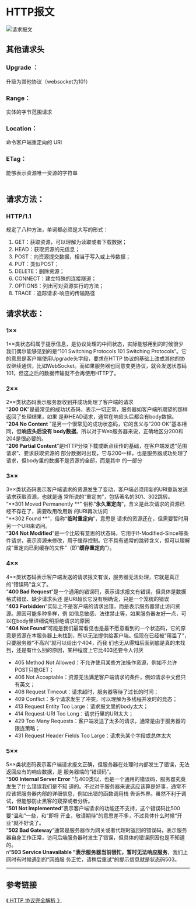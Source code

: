 # HTTP报文

<img :src="$withBase('/HTTP/message.png')" alt="请求报文">

## 其他请求头

### Upgrade ：
升级为其他协议（websocket为101）
### Range：
实体的字节范围请求
### Location：
命令客户端重定向的 URI
### ETag：
能够表示资源唯一资源的字符串<br />
<br />

## 请求方法：
### HTTP/1.1
规定了八种方法，单词都必须是大写的形式：

1. GET：获取资源，可以理解为读取或者下载数据；
1. HEAD：获取资源的元信息；
1. POST：向资源提交数据，相当于写入或上传数据；
1. PUT：类似POST；
1. DELETE：删除资源；
1. CONNECT：建立特殊的连接隧道；
1. OPTIONS：列出可对资源实行的方法；
1. TRACE：追踪请求-响应的传输路径



## 请求状态：
### 1××
1××类状态码属于提示信息，是协议处理的中间状态，实际能够用到的时候很少<br />我们偶尔能够见到的是“101 Switching Protocols 101 Switching Protocols”。它的意思是客户端使用Upgrade头字段，要求在HTTP 协议的基础上改成其他的协议继续通信，比如WebSocket。而如果服务器也同意变更协议，就会发送状态码 101，但这之后的数据传输就不会再使用HTTP了。<br />

### 2××
2××类状态码表示服务器收到并成功处理了客户端的请求<br />
“**200 OK**”是最常见的成功状态码，表示一切正常，服务器如客户端所期望的那样返回了处理结果，如果 是非HEAD请求，通常在响应头后都会有body数据。<br />
“**204 No Content** ”是另一个很常见的成功状态码，它的含义与“200 OK”基本相同，但**响应头后没有 body数据**。所以对于Web服务器来说，正确地区分200和204是很必要的。<br />
“**206 Partial Content**”是HTTP分块下载或断点续传的基础，在客户端发送“范围请求”、要求获取资源的 部分数据时出现，它与200一样，也是服务器成功处理了请求，但body里的数据不是资源的全部，而是其中 的一部分<br />

### 3××
3××类状态码表示客户端请求的资源发生了变动，客户端必须用新的URI重新发送请求获取资源，也就是通 常所说的“重定向”，包括著名的301、302跳转。<br />
“**301 Moved Permanently **” 俗称“**永久重定向**”，含义是此次请求的资源已经不存在了，需要改用改用新 的URI再次访问<br />
“**302 Found **”，俗称“**临时重定向**”，意思是 请求的资源还在，但需要暂时用另一个URI来访问。<br />
“**304 Not Modified**”是一个比较有意思的状态码，它用于If-Modified-Since等条件请求，表示资源未修改，用于缓存控制。它不具有通常的跳转含义，但可以理解成“重定向已到缓存的文件”（即“**缓存重定向**”）。<br />

### 4××
4××类状态码表示客户端发送的请求报文有误，服务器无法处理，它就是真正的“错误码”含义了。<br />
“**400 Bad Request**”是一个通用的错误码，表示请求报文有错误，但具体是数据格式错误、缺少请求头还 是URI超长它没有明确说，只是一个笼统的错误<br />
“**403 Forbidden**”实际上不是客户端的请求出错，而是表示服务器禁止访问资源。原因可能多种多样，例 如信息敏感、法律禁止等，如果服务器友好一点，可以在body里详细说明拒绝请求的原因<br />“**404 Not Found**”可能是我们最常看见也是最不愿意看到的一个状态码，它的原意是资源在本服务器上未找到，所以无法提供给客户端。但现在已经被“用滥了”，只要服务器“不高兴”就可以给出个404，而我 们也无从得知后面到底是真的未找到，还是有什么别的原因，某种程度上它比403还要令人讨厌

- 405 Method Not Allowed：不允许使用某些方法操作资源，例如不允许POST只能GET；
- 406 Not Acceptable：资源无法满足客户端请求的条件，例如请求中文但只有英文；
- 408 Request Timeout：请求超时，服务器等待了过长的时间；
- 409 Conflict：多个请求发生了冲突，可以理解为多线程并发时的竞态；
- 413 Request Entity Too Large：请求报文里的body太大；
- 414 Request-URI Too Long：请求行里的URI太大；
- 429 Too Many Requests：客户端发送了太多的请求，通常是由于服务器的限连策略；
- 431 Request Header Fields Too Large：请求头某个字段或总体太大



### 5××
5××类状态码表示客户端请求报文正确，但服务器在处理时内部发生了错误，无法返回应有的响应数据，是 服务器端的“错误码”。<br />
“**500 Internal Server Error** ”与400类似，也是一个通用的错误码，服务器究竟发生了什么错误我们是不知 道的。不过对于服务器来说这应该算是好事，通常不应该把服务器内部的详细信息，例如出错的函数调用栈 告诉外界。虽然不利于调试，但能够防止黑客的窥探或者分析。<br />
“**501 Not Implemented**”表示客户端请求的功能还不支持，这个错误码比500要“温和”一些，和“即将 开业，敬请期待”的意思差不多，不过具体什么时候“开业”就不好说了。<br />
“**502 Bad Gateway**”通常是服务器作为网关或者代理时返回的错误码，表示服务器自身工作正常，访问后端服务器时发生了错误，但具体的错误原因也是不知道的。<br />
n“**503 Service Unavailable **”表示**服务器当前很忙，暂时无法响应服务**，我们上网时有时候遇到的“网络服 务正忙，请稍后重试”的提示信息就是状态码503。<br />

---

## 参考链接
[《 HTTP 协议完全解析 》](https://juejin.im/post/5c629c7c518825622f12da14#heading-40)<br />

